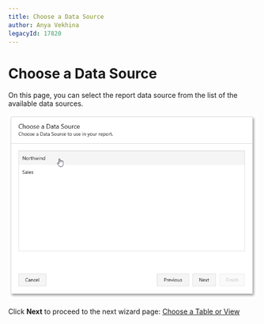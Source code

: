 ```yaml
---
title: Choose a Data Source
author: Anya Vekhina
legacyId: 17820
---
```

# Choose a Data Source
On this page, you can select the report data source from the list of the available data sources.

![web-report-designer-wizard-choose-data-source](../../../../../images/img24816.png)

Click **Next** to proceed to the next wizard page: [Choose a Table or View](choose-a-table-or-view.md)